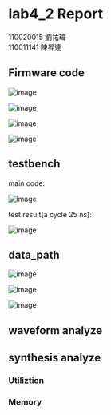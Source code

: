# lab4_2 Report
110020015 劉祐瑋  
110011141 陳昇達
## Firmware code 

![image](https://github.com/nthuyouwei/soclab/assets/145022311/cabdd905-ad9c-465f-8991-dc1c8013a2ee)

![image](https://github.com/nthuyouwei/soclab/assets/145022311/a4c8561e-141a-4270-b72c-2c4b97082ee7)

![image](https://github.com/nthuyouwei/soclab/assets/145022311/fef4d55f-ec59-4ae1-84e0-e06881ebe18d)

![image](https://github.com/nthuyouwei/soclab/assets/145022311/f02b8ac7-2c57-46d8-96cf-5818d76c7293)

## testbench
main code:

![image](https://github.com/nthuyouwei/soclab/assets/145022311/6745060b-2f0c-4be4-bf8d-37a2a69f657d)

test result(a cycle 25 ns):

![image](https://github.com/nthuyouwei/soclab/assets/145022311/9ada4155-d4e9-4665-9b35-78b815b72b1b)



## data_path

![image](https://github.com/nthuyouwei/soclab/assets/145022311/66417210-0a2a-4f0a-9278-e3c7237a07b3)

![image](https://github.com/nthuyouwei/soclab/assets/145022311/70ae4ec0-5cb4-4fb5-bbe8-3e150802cffd)

![image](https://github.com/nthuyouwei/soclab/assets/145022311/fd481189-6664-4d16-98d5-2223ef59791d)


## waveform analyze


## synthesis analyze

### Utiliztion

### Memory


